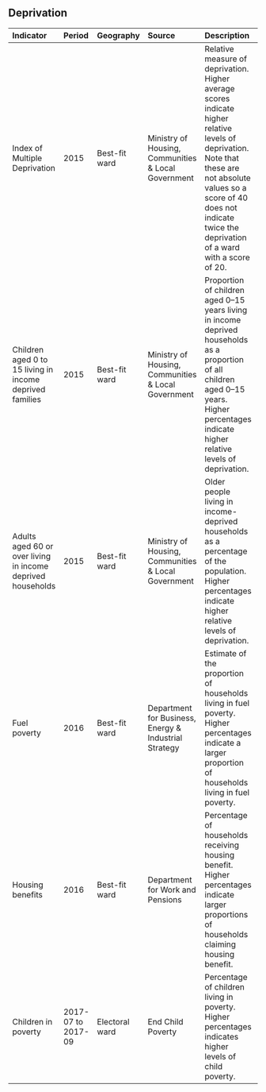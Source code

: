 ## Deprivation

| Indicator     | Period        | Geography     | Source        | Description   | Data           | Code           |
|:------------- |:------------- |:------------- |:------------- |:------------- | :------------- | :------------- |
| Index of Multiple Deprivation | 2015 | Best-fit ward | Ministry of Housing, Communities & Local Government | Relative measure of deprivation. Higher average scores indicate higher relative levels of deprivation. Note that these are not absolute values so a score of 40 does not indicate twice the deprivation of a ward with a score of 20. | [view](data/index_of_multiple_deprivation.csv) | [view](code/index_of_multiple_deprivation.R) |
| Children aged 0 to 15 living in income deprived families | 2015 | Best-fit ward | Ministry of Housing, Communities & Local Government | Proportion of children aged 0–15 years living in income deprived households as a proportion of all children aged 0–15 years. Higher percentages indicate higher relative levels of deprivation. | [view](data/child_poverty.csv) | [view](code/child_poverty.R) |
| Adults aged 60 or over living in income deprived households | 2015 | Best-fit ward | Ministry of Housing, Communities & Local Government | Older people living in income-deprived households as a percentage of the population. Higher percentages indicate higher relative levels of deprivation. | [view](data/older_people_in_deprivation.csv) | [view](code/older_people_in_deprivation.R) |
| Fuel poverty | 2016 | Best-fit ward | Department for Business, Energy & Industrial Strategy | Estimate of the proportion of households living in fuel poverty. Higher percentages indicate a larger proportion of households living in fuel poverty. | [view](data/fuel_poverty.csv) | [view](code/fuel_poverty.R) |
| Housing benefits | 2016 | Best-fit ward | Department for Work and Pensions | Percentage of households receiving housing benefit. Higher percentages indicate larger proportions of households claiming housing benefit. | [view](data/housing_benefits.csv) | [view](code/housing_benefit.R) |
| Children in poverty | 2017-07 to 2017-09 | Electoral ward | End Child Poverty | Percentage of children living in poverty. Higher percentages indicates higher levels of child poverty. | [view](data/children_in_poverty.csv) | [view](code/children_in_poverty.R) |
